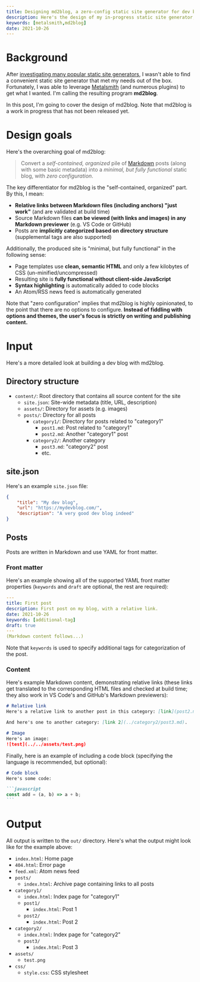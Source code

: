 ```yaml
---
title: Designing md2blog, a zero-config static site generator for dev blogs
description: Here's the design of my in-progress static site generator, md2blog.
keywords: [metalsmith,md2blog]
date: 2021-10-26
---
```

# Background
After [investigating many popular static site generators](comparison.md), I wasn't able to find a convenient static site generator that met my needs out of the box. Fortunately, I was able to leverage [Metalsmith](https://metalsmith.io/) (and numerous plugins) to get what I wanted. I'm calling the resulting program **md2blog**.

In this post, I'm going to cover the design of md2blog. Note that md2blog is a work in progress that has not been released yet.

# Design goals
Here's the overarching goal of md2blog:

> Convert a *self-contained, organized* pile of [Markdown](https://daringfireball.net/projects/markdown/) posts (along with some basic metadata) into a *minimal, but fully functional* static blog, with *zero configuration*.

The key differentiator for md2blog is the "self-contained, organized" part. By this, I mean:

* **Relative links between Markdown files (including anchors) "just work"** (and are validated at build time)
* Source Markdown files **can be viewed (with links and images) in any Markdown previewer** (e.g. VS Code or GitHub)
* Posts are **implicitly categorized based on directory structure** (supplemental tags are also supported)

Additionally, the produced site is "minimal, but fully functional" in the following sense:

* Page templates use **clean, semantic HTML** and only a few kilobytes of CSS (un-minified/uncompressed)
* Resulting site is **fully functional without client-side JavaScript**
* **Syntax highlighting** is automatically added to code blocks
* An Atom/RSS news feed is automatically generated

Note that "zero configuration" implies that md2blog is highly opinionated, to the point that there are no options to configure. **Instead of fiddling with options and themes, the user's focus is strictly on writing and publishing content.**

# Input
Here's a more detailed look at building a dev blog with md2blog.

## Directory structure
* `content/`: Root directory that contains all source content for the site
  * `site.json`: Site-wide metadata (title, URL, description)
  * `assets/`: Directory for assets (e.g. images)
  * `posts/`: Directory for all posts
    * `category1/`: Directory for posts related to "category1"
      * `post1.md`: Post related to "category1"
      * `post2.md`: Another "category1" post
    * `category2/`: Another category
      * `post3.md`: "category2" post
      * etc.

## site.json
Here's an example `site.json` file:

```json
{
    "title": "My dev blog",
    "url": "https://mydevblog.com/",
    "description": "A very good dev blog indeed"
}
```

## Posts
Posts are written in Markdown and use YAML for front matter.

### Front matter
Here's an example showing all of the supported YAML front matter properties (`keywords` and `draft` are optional, the rest are required):

```yaml
---
title: First post
description: First post on my blog, with a relative link.
date: 2021-10-26
keywords: [additional-tag]
draft: true
---
(Markdown content follows...)
```

Note that `keywords` is used to specify additional tags for categorization of the post.

### Content
Here's example Markdown content, demonstrating relative links (these links get translated to the corresponding HTML files and checked at build time; they also work in VS Code's and GitHub's Markdown previewers):

```md
# Relative link
Here's a relative link to another post in this category: [link](post2.md)!

And here's one to another category: [link 2](../category2/post3.md).

# Image
Here's an image:
![test](../../assets/test.png)
```

Finally, here is an example of including a code block (specifying the language is recommended, but optional):

````md
# Code block
Here's some code:

```javascript
const add = (a, b) => a + b;
```
````

# Output
All output is written to the `out/` directory. Here's what the output might look like for the example above:

* `index.html`: Home page
* `404.html`: Error page
* `feed.xml`: Atom news feed
* `posts/`
  * `index.html`: Archive page containing links to all posts
* `category1/`
  * `index.html`: Index page for "category1"
  * `post1/`
    * `index.html`: Post 1
  * `post2/`
    * `index.html`: Post 2
* `category2/`
  * `index.html`: Index page for "category2"
  * `post3/`
    * `index.html`: Post 3
* `assets/`
  * `test.png`
* `css/`
  * `style.css`: CSS stylesheet
